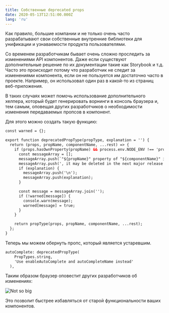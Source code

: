 ```yaml
---
title: Собственные deprecated props
date: 2020-05-13T12:51:00.000Z
lang: 'ru'
---
```

Как правило, большие компании и не только очень часто разрабатывают свои собственные внутренние библиотеки для унификации и узнаваемости продукта пользователями. 

Со временем разработчикам бывает очень сложно проследить за изменениями API компонентов. Даже если существуют дополнительные решение по их документации такие как Storybook и т.д. Часто это происходит потому что разработчик не следит за изменениями компонента, если он не пользуется им достаточно часто в проекте. Например, он использовал один раз в какой-то из страниц веб-приложения.

В таких случаях может помочь использование дополнительного хелпера, который будет генерировать ворнинги в консоль браузера и, тем самым, оповещая других разработчиков о необходимости изменения передаваемых пропсов в компонент. 

Для этого можно создать такую функцию:

```html
const warned = {};        

export function deprecatedPropType(propType, explanation = '') {
  return (props, propName, componentName, ...rest) => {
    if (props.hasOwnProperty(propName) && process.env.NODE_ENV !== 'production') {
      const messageArray = [];
      messageArray.push(`"${propName}" property of "${componentName}" is deprecated`);
      messageArray.push(', it may be deleted in the next major release');
      if (explanation) {
        messageArray.push('\n');
        messageArray.push(explanation);
      }

      const message = messageArray.join('');
      if (!warned[message]) {
        console.warn(message);
        warned[message] = true;
      }
    }

    return propType(props, propName, componentName, ...rest);
  };
}
```

Теперь мы можем обернуть пропс, который является устаревшим.

```html
autoComplete: deprecatedPropType(
    PropTypes.string,
    'Use enableAutoComplete and autoCompleteName instead'
  ),
```

Таким образом браузер оповестит других разработчиков об изменениях:

![Not so big](./dep.png)

Это позволит быстрее избавляться от старой функциональности ваших компонентов.
